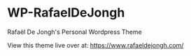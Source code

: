 # WP-RafaelDeJongh
Rafaël De Jongh's Personal Wordpress Theme

View this theme live over at: https://www.rafaeldejongh.com/

